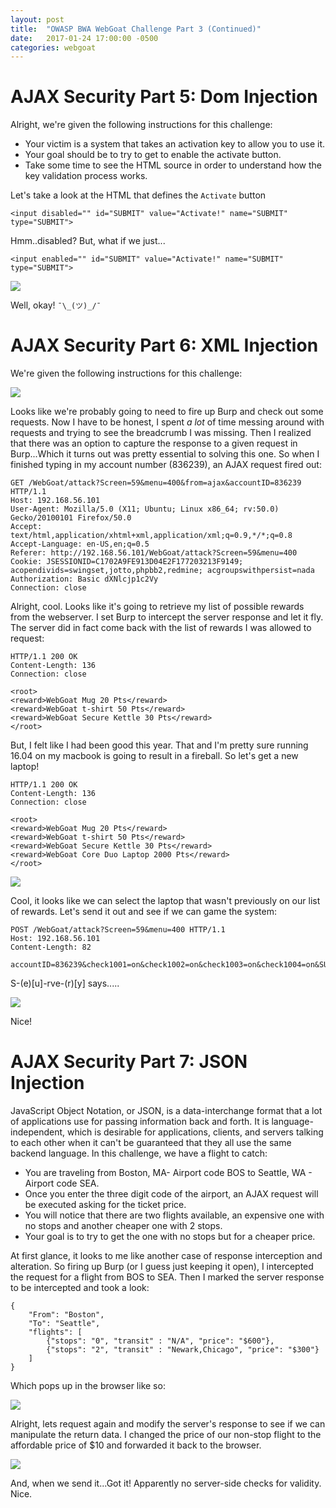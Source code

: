 ```yaml
---
layout: post
title:  "OWASP BWA WebGoat Challenge Part 3 (Continued)"
date:   2017-01-24 17:00:00 -0500
categories: webgoat
---
```

# AJAX Security Part 5: Dom Injection
Alright, we're given the following instructions for this challenge:

- Your victim is a system that takes an activation key to allow you to use it.
- Your goal should be to try to get to enable the activate button.
- Take some time to see the HTML source in order to understand how the key validation process works.

Let's take a look at the HTML that defines the ```Activate``` button

```
<input disabled="" id="SUBMIT" value="Activate!" name="SUBMIT" type="SUBMIT">
```

Hmm..disabled? But, what if we just...

```
<input enabled="" id="SUBMIT" value="Activate!" name="SUBMIT" type="SUBMIT">
```

<img src="{{ site.baseurl }}/images/2017-01-24-webgoat_part_3_continued/dom-injection.jpg">

Well, okay! ```¯\_(ツ)_/¯```

# AJAX Security Part 6: XML Injection
We're given the following instructions for this challenge:

<img src="{{ site.baseurl }}/images/2017-01-24-webgoat_part_3_continued/xml-injection.jpg">

Looks like we're probably going to need to fire up Burp and check out some requests. Now I have to be honest, I spent *a lot* of time messing around with requests and trying to see the breadcrumb I was missing. Then I realized that there was an option to capture the response to a given request in Burp...Which it turns out was pretty essential to solving this one. So when I finished typing in my account number (836239), an AJAX request fired out:

```
GET /WebGoat/attack?Screen=59&menu=400&from=ajax&accountID=836239 HTTP/1.1
Host: 192.168.56.101
User-Agent: Mozilla/5.0 (X11; Ubuntu; Linux x86_64; rv:50.0) Gecko/20100101 Firefox/50.0
Accept: text/html,application/xhtml+xml,application/xml;q=0.9,*/*;q=0.8
Accept-Language: en-US,en;q=0.5
Referer: http://192.168.56.101/WebGoat/attack?Screen=59&menu=400
Cookie: JSESSIONID=C1702A9FE913D04E2F177203213F9149; acopendivids=swingset,jotto,phpbb2,redmine; acgroupswithpersist=nada
Authorization: Basic dXNlcjp1c2Vy
Connection: close
```

Alright, cool. Looks like it's going to retrieve my list of possible rewards from the webserver. I set Burp to intercept the server response and let it fly. The server did in fact come back with the list of rewards I was allowed to request:

```
HTTP/1.1 200 OK
Content-Length: 136
Connection: close

<root>
<reward>WebGoat Mug 20 Pts</reward>
<reward>WebGoat t-shirt 50 Pts</reward>
<reward>WebGoat Secure Kettle 30 Pts</reward>
</root>
```

But, I felt like I had been good this year. That and I'm pretty sure running 16.04 on my macbook is going to result in a fireball. So let's get a new laptop!

```
HTTP/1.1 200 OK
Content-Length: 136
Connection: close

<root>
<reward>WebGoat Mug 20 Pts</reward>
<reward>WebGoat t-shirt 50 Pts</reward>
<reward>WebGoat Secure Kettle 30 Pts</reward>
<reward>WebGoat Core Duo Laptop 2000 Pts</reward>
</root>
```

<img src="{{ site.baseurl }}/images/2017-01-24-webgoat_part_3_continued/xml-injection-1.jpg">

Cool, it looks like we can select the laptop that wasn't previously on our list of rewards. Let's send it out and see if we can game the system:

```
POST /WebGoat/attack?Screen=59&menu=400 HTTP/1.1
Host: 192.168.56.101
Content-Length: 82

accountID=836239&check1001=on&check1002=on&check1003=on&check1004=on&SUBMIT=Submit
```

S-(e)[u]-rve-(r)[y] says.....

<img src="{{ site.baseurl }}/images/2017-01-24-webgoat_part_3_continued/xml-injection-2.jpg">

Nice!

# AJAX Security Part 7: JSON Injection
JavaScript Object Notation, or JSON, is a data-interchange format that a lot of applications use for passing information back and forth. It is language-independent, which is desirable for applications, clients, and servers talking to each other when it can't be guaranteed that they all use the same backend language. In this challenge, we have a flight to catch:

- You are traveling from Boston, MA- Airport code BOS to Seattle, WA - Airport code SEA.
- Once you enter the three digit code of the airport, an AJAX request will be executed asking for the ticket price.
- You will notice that there are two flights available, an expensive one with no stops and another cheaper one with 2 stops.
- Your goal is to try to get the one with no stops but for a cheaper price. 

At first glance, it looks to me like another case of response interception and alteration. So firing up Burp (or I guess just keeping it open), I intercepted the request for a flight from BOS to SEA. Then I marked the server response to be intercepted and took a look:

```
{
	"From": "Boston",
	"To": "Seattle", 
	"flights": [
		{"stops": "0", "transit" : "N/A", "price": "$600"},
		{"stops": "2", "transit" : "Newark,Chicago", "price": "$300"} 
	]
}
```

Which pops up in the browser like so:

<img src="{{ site.baseurl }}/images/2017-01-24-webgoat_part_3_continued/json-injection-1.jpg">

Alright, lets request again and modify the server's response to see if we can manipulate the return data. I changed the price of our non-stop flight to the affordable price of $10 and forwarded it back to the browser. 

<img src="{{ site.baseurl }}/images/2017-01-24-webgoat_part_3_continued/json-injection-2.jpg">

And, when we send it...Got it! Apparently no server-side checks for validity. Nice.